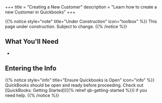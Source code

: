 +++
title = "Creating a New Customer"
description = "Learn how to create a new Customer in Quickbooks"
+++

{{% notice style="note" title="Under Construction" icon="toolbox" %}}
This page under construction. Subject to change.
{{% /notice %}}

## What You'll Need

-

## Entering the Info

{{% notice style="info" title="Ensure Quickbooks is Open" icon="info" %}}
QuickBooks should be open and ready before proceeding. Check out [QuickBooks: Getting Started]({{% relref qb-getting-started %}}) if you need help.
{{% /notice %}}
